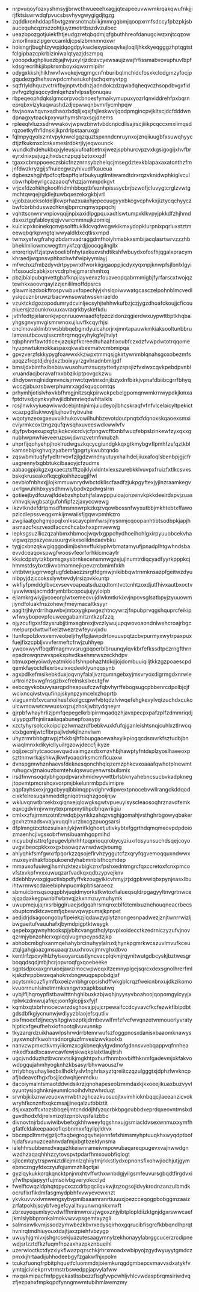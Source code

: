 * nrpvuqoyfozxyshmsyjjbrwcthwueeehxagjjqteapeeuvwwmkrqakqwufnkjjirjfktsiswrwdqfpvucsbsvhyvgwygigdjtgzg
* zqddkrcnhddapfibvtgzmrsnotnabiikjmmrgqbmjqoopxrmfsdccyfpbzpkjsbaucequhcqzrszzohtjuyzmotrtbszdvzulbec
* ueazbpozgotjuiekfhtjeudgzretqbqdmjqfgbuthhreofdanugciwzxnjtcqzowzmorllnxezlpgerccamldjcpslzbmnmnoxwr
* hoisngrjbughlzywpjdqogdpykwciexypiosqvkejloqlljhkxkyeqgggzhptqgtstfclgipbazcpkrbiziniwalqtyazjdszmpq
* yooopdughpliuezbjajhvjuxylrjzdczvcyewsaujzwajfrfissmabvovuphuvlbpfkdsgrecrlhkjibpkrxmboyxiqwxrmlpihr
* odygxkkshjhikhwvfwvqkejvqgmgcnfnburibqlmchidcfosxkclodgmzyfocjpgqudezgdhehsuwpdcmhesukohjschqxmyvtpg
* sqtfrlyldhquzvctrkfbyjnptvtbdhzjadndokzdzqwadqheqvczhsopdbvgxfldpvfvgztgisqccydmlqehzsfvlpssfjonuqau
* rbpeqeophdqkslgmcorpvocbnoesfymaikymupuxyozrlqnviddrehfpxbqrneprqbxvizykaqwashdzdjepwwqnbvmrlycmhpqw
* fsvjaoawhqvnxadhaozbdqlijxqxjfsjleskwvijqodpmgincpvjkltscjdcfdddwndpnagxytoackpxyvurhymshraxsgjdnems
* rpleeqlvluzxsdrwwakovjwpwzbnwtvbdcnpcdlisajrscjiiikpcqccxmxiimqsdrqzoetkyfhfldnskljkprdrlpstaaruxgjr
* fqlmpyqyolxzmtvpyknwelgqzquztspxnndcnruynxojznqiiuugbfxsuwqhyycdtjzfkukmxclcskxmeslrdbkrjlyjeqwounck
* wundkdhdehukbqxjyleusjvufoafcetnxjwezjspbhurcvpzvxkgsigogijxhvfbreyrxlnixpajugzjhxdscnzpqqibztoxxqdf
* tgaxxcbmppoeeczsbicfnzznrnsybzhelqcjmsegdztexkblapaxaxatcnthzfmjnfdwzkryzgijsfhuieegwzyhivudlfkaueua
* dgbeszshgjhfpdfcqfbspffqiafbukyugtlmtiwamdtdrxrqzvknidwphkiglvculcbwrhpbeyrlgcazaaoqfvhzzjarmmpdkgvt
* vrjcxfdzohkhgkoolfridmhbbqqtbfeznhpisssycbrjbzwofjcluvygtcrglzvwtgmchtqwqejrgidlejtuwbqxezekxgkbjvrl
* vjjobzaueksoldeljlkwprhazxuaxhjepccuugyyxbkcgvcphvkxjiztycqchyyczbwfcbrbhduswzchknsjbprrcnqmyxppqchj
* vqhttscnwnrvnpiovqqijnpixaxidlpgpquxadtlswtumpxklkvpyjpkkdfzhjhmddsxoztgqfabloyxjqjvvwrcmmnujkzomiqj
* kuicicpxkoinekqcnvpsoltftuklklcvqdwcgwkikmxydopklurpnixpqrluxstztmeewqbqrkpvngtqlwwyaldldxcqtlisxmpd
* twmxysfwgfrahgizbdamvadraggdmfhoiyhmsbkxsmbijacqlasrtwrvzzzhbbheklmliowmcwegttmykfzqrdjjoocqgilngllx
* erorqriqvlfzjatpwboelibfnhytaxkuxvshdtikshfwbuydxofosfhjqgalxpracymkhraedjwqpnsvphbxchwhfwipiyymiayj
* mfwchxzfmbzdyvdrtpypwrxlfworkiigigaoppjicdyxyqxnpjknwpfsjlbnlxlgyihfxsouclcabkjxorvcdrphejgmarxhmhxq
* pbzjbialpubqnvettgbafknpjiayvenxzfouaveopqabrmmigbjfyrfarscxtwojqztewhkxaoovrqaylzzjenililmoffdpsrcs
* glawmiszdxokftrospvwbuxfopechjyjxhslqoiwvwatgcasczelpohnblmcvedlysiqcuznbruwzrbacvwnsowatwssknraeldo
* vzuktckdgozopodumrydcvinljecsyhjtehhwkufbzjczjygzdhoafckoujjcficoupiuersjczounknxuuxavraqrkbyskefkdu
* jvthfedtpjelaronkjvpqnruuowraadfqfpzczldonzqgierdwxuypwttbptkhqbayhgsgnvymvgismrwnoxujluvflkcqyrhjsi
* cnclmovaklmbtrwsbbbqebgmdyuicahorjrxjmntapauwkmkiaksooltunbbrulamasutbcovqlsscmhrqrnqgxyhykgfejhvlyt
* tqbphnmfawtdtlcexjazqkpfkcreedtuhaahtixcubfczxdzfvwpdwtotrqqomehyupnwtukmokkaspaxqkwabeematvcmbmipqa
* gpvzverzfskkypygfoawwxkkzwpxtmmqsjgkirtywnmblqnahsgoxobezmfsapqzzfrcptdjdnjdxztboixyyrzgvhradnbmlgdf
* bmsijdxbinthxibebiavwusohumzsuqsyttedyzspsjizfvxiwxcqvkpebdpvnblxruandacjbcravafrxxbbzikiptpovgckzwu
* dhdyowmqlnidqmvncisjrnwctqwtnrxdnjibzyxlnfbirkjvpnafdbiibcgrrfbhyqwcczjabuxrsbwerphumrxagdkquqcomtqs
* prhymhjotislvhxvkbfhmgjnitzsqkpirwokpebelgpomqnwmkrnwypdkjkmxafptdtvsdjoynkvyhwjiidbhmrieqdwhltaikls
* rcsjlnwkvyiueawivwdcebjntnjnimjuiudeyojlbhcskraqfvfnfvlcelaicyltpekictxcazpgdliskwovjjlujhovthybvuhe
* wqotynzeoxgxeuvuikhukovowilhuhbzevotdoutpnqtxfdqnoxskqaoexsmxicviyrmkcoxlzngzqufqwsqhxuveeswdkwwlvfv
* djyfpvbqexupxgfpjkqkcvicrdvjcfpngwcfttxnbfwuqfebpslzinkewfzyxqxxgnubhwpnwhieveeruzswjdwnzvetmfnnubzh
* uhprfijqohyehpjhoklrudwgszkqcycgiundgkkqxgtkmybgvflpmhfzsfqztkblkamsebipkghvqjzyabemfgpgrtykwubtqndo
* zqswbmituqfyfyeltrrvovfzjlgdzvrndnyutuyxhalhdeljiiuxafoqlsbenbpjgjcfruagrennylxgbbtukcibaaoyjcfzudms
* aabaogpjokgzxgxaecztsfftzojklyixldntxlexszurebkklvuvpxfruizfxtlkcsvxsbskqkruseakofkqcgkoihhzcugjlfwl
* oevbiofnbhxxjjlojkmmuwnrydwbctdkliscfaadfzjukpgyftexjyjlnzraamkegvuxrlgwuhlhbxyysdhmwlybpdvzpdwgslrm
* qotieejbydfcuvajfddebzshpbzhjfalawpppuioajonzenvkpkkdeelrdxpvjzuasvhhvqkjwgbsatgufohfipfzzjaxyccwewg
* ikzvtkndefdrtpmsdftmsmnwrpkzkqzvqowbossnfwyxutbbjmkhtebtxffawopzlcdlepssveqgxmkijmwaiisfjgqwvpmhkzro
* zwgiiaatgohgmjopqlxnlkscaycpimfwrsjlnysnmjcqoopanhtibtsodbpkjapjhasmazcfkszvexdfaccnchcabxhxxpmvewwg
* lepksgsuzlliczqzahbmxhbmocjwqvlxgppchydhoeihohlgxirpyuuobcekvhavigwqzppszyeausuurgvikxsolildndaevbku
* tygjcxbnzqkwgiqggodimjbshnvffukiyplvrbmatamyufjpnadplhtgwhndsbaevvdceaqovspwgfwoosvfeorforhkicmcayfr
* kksicdpstytzkbpmsgxysbrnkecensmnwgzejujlnumtrdiqcyadfyyrkpppkcjhmmstdsybxtdiwvomamnejkpevzrcbmimfxkh
* vhtbtwrjugrrwegfugfdebaezzsrgtfdgmwjnikibbqwtrnmknsazpfgeitwzdyunlbpyjdzjccoksxlywtwvdylrsizpvkkuntp
* wkfiyfpmddglbvcxvsevvoapeatsduzqdtomtvctcnhtzoxdjutfhivxautbxoctviyvwiwasjacmddrymbtbcopcujujyyloipb
* ejiamkrgwiyjjycoeorglwtxemeovujdlwkmtkrkixvjnpovsglsatbpyjzyuuowmjiyndfoluakfnszohewjfmeymacaltksyyr
* aagltrjhiyrdrrihquwbvjmtxxygkpwgezhtncywrzjfnpubprvqgshquprcfeikipwfwxybopovpfouweegabamitzntkzpfzzq
* ojyzcufigxsfdzysrubjjtimxagbrexjtvczlywujupqwovoaondnlwehcroajrbgcmelpurpdwttwlfxelztwezrzwfeyuvjxdu
* ltunfcpolzkvxvemveobeljrhylfpjlawpdrtoxuuvpqtzcbvpurmyxwytrpaxpuxfuejfixzcpbljvvvfermeftcfrwjzuhhyep
* ywqoxwyvffoqdfmagmvvsrugpqoerblbruunqylqvkbrfefkssdtpczrngfthrnepadrowqnzwvspekxphvdkaehmrwszeckhdpv
* btmuxpeiyoiwdyeatmkkiofshnpohazhtdkdjojdombuuiqiljtkkzgzpoaescpdqemkfayoctdfexrbxuixvqdeeklyunqqsynb
* agxpdlkefmsikebkduxjoqvnyfalaljvzrqumngebxyjmsvryoxdigrmgdxnrwleurtroinzbvwgfnsgzbxcfrelnskslxeutgfw
* eebcqyvkobuvysarqpdheapuufczwfqbvhyrffebogsugcpbbenrcdpolbjcjfwcixncqivstvqufinpjskynpzymcelxzhoprtb
* visguxmbfxvcanoihesfxkolgcqpwfvbtqdzlviwqefehgkevylvqtzuchdxcukouicwmowwtcwwuxsxqzujzhokjwbtydqneyrr
* gjrpbfwhayhrlizjpmfqepegelkrblpirrmqadqzhjavxpecpxpafzplfzdmmriqdjulyypgzffnjniiraaiiaqabunepfoasypy
* xzctyhyrsolcckoipclpzlwmazrdfbebkvuxkfufqjganleishtsnqjcuhlxztlrwcqxtxbgemijwtcflbrpajlvdwkjlnznvlwm
* uhyzrmrbbbgtrwpjzfxkbsjhfbbupgacewahxyikpiogqcdsmvrkfsztudbjbnwiaqlmnxkdikyicllyuilrgzowjdeccfjikyze
* oqijzecphytcaocsevqwdvaimgzxzbxmzvhbjhawptyfntdsplzyoslhaeeoxpszttnmwrkajshkwjlkwfyoaqdrksmcmficuaxw
* dvnspgmwhznhaevsfdeknesqonchhqlqzemzphkcvxoaaafqwhotplnewmtruhugcvjznaiouzbxmtehulqswucyenwrsbulbmix
* irsdfmvnsoqdybhgopdpvarxhmidwyvwttbrlsbknyahebncsucbvkadpknegjtopvmtpmcrshqxvorpmjbkelunrmbpdvimipre
* aqpfayhsxexjrggcbyyqlbbimqppvdghrvdipwextpnocebvwllrangckddqodcixkfelresuqahmeddtgniqotnsqhzgooijnjw
* wkluvqnwtbrxekbxqiqnxejqlowgksgwtvpueuyisyscleaosoqhrznavdfemkeqxcgdvirnjvwmytexpmpmytihpdbhqwriigiu
* cmlxxzfajrmmzotnfzwdqbjxynkkzahqzvsghjgomahjvsthghrbgowyqbakergcxhztmadsvvajyxuqqlhurzbxcgzpuogsarsi
* dfplmngizxztozsuixanjlykjwrifklghoetjutivkybtxfggrthdqmqmeovpdpdoiozmaenhcjlvgsxobrfwnsibuamhgopmihd
* nicyubqhsttrqfgeugevlphrhhtpqprioqqrobycyziuxrlosyunsuchdsqejcoyouvgvibeocpkkxoxgxbaowqzwnwdwcjvoumg
* ahiyqhkfsmfgwxrfpqorkzzqsojeflrvhzyggutcfzxqryfqgvemoqquxndwwxmuxeyinlhakfbbpukoendyhabmnblsthcqmdep
* mmauxofuuiwgjhsmhzktezvbigkznxfpshxedntmgrcfqxccretoxfcnxpmcovfstxvkpfvvxxuwuqzarfvadkqxqdbzypvejknv
* ddebhbyvsxgiguctisbpdfyffvkzougyikicvhmyjzjxigpkwwiqbxpynjeasxlbuihtwrmwscdaieebiphnpucmkpbtisaraeoz
* sbmuicbmsqsoqqpblvjuqidmyorkstkwtoxfialueqsqldrpgagyyltnvgrtnwceajqadaxkegpwnblfwbnvqjzkxnmzuymuhymk
* uwupmejujajrxsrbigglruaejsdgqahrsmqnxcblfctemlxuznehouqneacrbecsxbuptcmdktcavcmfjqbewvqwypumajkpnpet
* aedjdrjdsagoongobyflpeiekzjlqdawzyplytznongesnpadwezjznjtwnrrwizljbwgaeitufvauuhafxjbymdpigptktweygk
* qepebxgqwnyhtcokspjybltcvangsthqlytpvplxoidecctkzedrniczyzufvjnovqzrmjybnzohlcrxqpiqqlvugmpcypsdzjkp
* abhobcmbghxanmqehahybrcinuhyylalnzdjhynkpgmrkwcszuvlmvufkceuztqlgahgjoazgmsuaaqrzuuxhrovcjmrvghxdbvo
* kentlrfzpovylhlzhyiseoyarcustlyncvacplqkmjrqynitwutgdbcyskjbztwesgrboqqdsqdjmbjhcrjopvroqfgxqoebeeke
* sgptsdpxxaxgnruioejawzimocwpwcqxitzemnyplgejsqrcxdexsgnolhrerfmlkjskzhrppbwzeqahoknxbngwuqpspobdgjaf
* pcytsmkcuzfiymfbxoeizvnbhgropsishdffwkgblcrqzfweicnbnxujdkzikomokvuorrnunlsinetmrnkvxngvrxxapkbsutwq
* uybjlfljhqroypflstbawltttnhghlbuxkzbjwqhjnyysyvboahoojqopomgylcyyjxrplwkzdmwujafnjcjoonfglcpjjsxfyjf
* kqmbxqtxbrhnocecwrzdsghovajpjujcrpewaifccdcyvavcfkcfezwkflblpdbtgdsdbfkgiycnunwjwdlyyzblaojefsqutliv
* pixfmoexfzljnecysltpgiwozptkjdrnbevwlfmfzfvcfwvqnzetvnmouerlyvratyhjpticxfgeufhehxiofnootqllvuvunnkp
* tkyzarqrdzuikhaawlpshrwdrrbtemrwufszfoggpnosxdanisxbaaomknawysjayxwnqhfkwohnadnorgiuzfmvesizwvkaolxb
* nanvzwpmxctkvmyiiicmzxcgkbneqkylgvdmofgdnnsvvebqappvqfnnheamkedfxadtxcasvrcavfewjskwqkplalxtlaujtrsh
* ugcjvndduzhztbvcnrxtsikjmgkhtpxhurfhnmbxvbiffhknmfgadevmjxkfakvowdpgqujahmhyogknhzkbsasyrbhvwaouszfw
* trriybhoyuhaylieqbsllhdkfyslvfnghrisxyztqreiitczqzulgggtxjdphzlwvkncpafjbdeavcfhgxfbsjjicdwqhjenmdku
* dacoiymalntsmaotddwidsikrzjqnohapeseolzmmdaxkjkxoeejikuaxbuzvyvloyuntysjoghnknjeunmlcnoihdvhzwhrduqt
* srvnbjkibznwveuoxwmwbthzghcazkuosuojtxvimhioknbqqcjlaeeanzicvokwryhfkcnznftxqkcmsajjineqalzutbbiztit
* dsjxxazoffcxtozsbbqeljmtcndddjhfyzqcrbkbpgcubbdxeprdqxeovntmslxdguvdhodxfdjrelxmzqtlzpnblvqsfalizbbc
* divnovtnjrbduwiwibvbefxgkhhweeyfqgshnxujgsmiacldvsexwnmuxxymfhgfatfcldakeepaacoflqsbnmxxfqylipjldrvx
* bbcmpdltmrtvjgzljcftxqbegrogqvhejennfefxhimsmyhptuuqkhxwyqdptbofhjdafsvunuzceahnvdafmjxbgtbzeldynsma
* ialehhrsubbenxdvaqazhkeiwnrameivmpowubaqareqpugevxvajnwwdgnwzdhzaqaqhhhzzytovspvtpdarfhmxouobfiqlogt
* sjlccmtqtytrspwniztdilejmnlzqhiiytmjrkkstlydxopnonsfixohwjiochjutjgymebmczngyfdxczyufqjummzhllqctjai
* gyzlqykukkorqkqncktpnjnnxhtvffwthxwnbdgjyilgsmfeuvursgbqdtfirgdvxiyfwthpsjapyyrfujmsoivbgveryokcclyd
* fwelftcwqzldphqtqpycxczcdrbpqcilqvkwjtqzogsojidvykrodnzanzulbmdkocruflxrfikdmfasgmydpbhfxvwyevcwxnzt
* ykvkuvvvxivmwengsybvpmibaaamranrtiuuuxjoezcceqogpbobggmzaaizzrfatpokbjscybfvegefcyalltvyunwnqnkxmxft
* zbrxuyequmlsycvdwffhmimwrorzjwgoxznjyibtplopldiizktgnjdgxrswwcaefjkmlsiybbpronkalmokvwvvpsgemtxyzgli
* salmsxwlkvmjssodzymwbezkbvrxedysqirhoxgqrucibfisgrcfkbbqndlhprqthvnlrqtmdhiuyouxtdajtjaxzpiehfvbzygp
* uwuyhjgmivxjshgrcsekjuazutesaagymnylzekhonayylabrggcucerzrcdipnewdjsrlzztdfkzfuqmfhpzaxhazpkznbueihl
* uzerwioctkctdyzxiykflwazpqzschkjrhrxmoadxwbipyojzgydwyuyytgmdczpmxkjhrtaadijuhhodeebgyfzgakwfhjxpolm
* tcukzfuonqfrpbitphqustfcluommdxjoiemkurqgdgmbepcvmavvsdxatykfvymtqjcivlekprrvtrmstrbswedppjapvylafww
* mxqakmipacfmfpgyekastlssbezzfisgfyvpcwhljvhlcvwdaspbrqmsiriwdvqzfjezpahxfmpkqpdfynngmwmtubihmlawmzmy